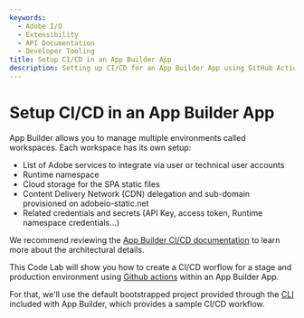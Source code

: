 ```yaml
---
keywords:
  - Adobe I/O
  - Extensibility
  - API Documentation
  - Developer Tooling
title: Setup CI/CD in an App Builder App
description: Setting up CI/CD for an App Builder App using GitHub Actions.
---
```


# Setup CI/CD in an App Builder App

App Builder allows you to manage multiple environments called workspaces. Each workspace has its own setup: 

* List of Adobe services to integrate via user or technical user accounts
* Runtime namespace
* Cloud storage for the SPA static files
* Content Delivery Network (CDN) delegation and sub-domain provisioned on adobeio-static.net
* Related credentials and secrets (API Key, access token, Runtime namespace credentials...)

We recommend reviewing the [App Builder CI/CD documentation](../../guides/app_builder_guides/deployment/cicd-for-app-builder-apps.md) to learn more about the architectural details.

This Code Lab will show you how to create a CI/CD worflow for a stage and production environment using [Github actions](https://github.com/features/actions) within an App Builder App.   

For that, we'll use the default bootstrapped project provided through the [CLI](https://github.com/adobe/aio-cli) included with App Builder, which provides a sample CI/CD workflow.  
